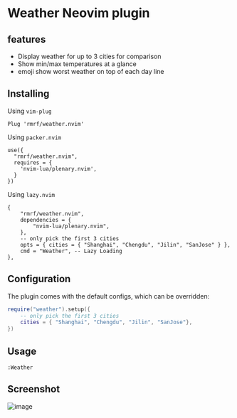 # Weather Neovim plugin

## features

- Display weather for up to 3 cities for comparison
- Show min/max temperatures at a glance
- emoji show worst weather on top of each day line

## Installing

Using `vim-plug`

```
Plug 'rmrf/weather.nvim'
```

Using `packer.nvim`

```
use({
  "rmrf/weather.nvim",
  requires = {
    'nvim-lua/plenary.nvim',
  }
})

```

Using `lazy.nvim`

```
{
    "rmrf/weather.nvim",
    dependencies = {
        "nvim-lua/plenary.nvim",
    },
    -- only pick the first 3 cities
    opts = { cities = { "Shanghai", "Chengdu", "Jilin", "SanJose" } },
    cmd = "Weather", -- Lazy Loading
},

```

## Configuration

The plugin comes with the default configs, which can be overridden:

```lua
require("weather").setup({
    -- only pick the first 3 cities
    cities = { "Shanghai", "Chengdu", "Jilin", "SanJose"},
})
```

## Usage

```
:Weather
```

## Screenshot

![image](https://github.com/user-attachments/assets/a28a0244-5540-4c45-aa79-1a6a18176d69)


